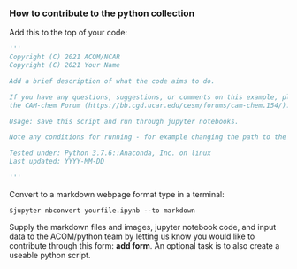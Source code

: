 ### How to contribute to the python collection

Add this to the top of your code:


```python
'''
Copyright (C) 2021 ACOM/NCAR
Copyright (C) 2021 Your Name

Add a brief description of what the code aims to do.

If you have any questions, suggestions, or comments on this example, please use
the CAM-chem Forum (https://bb.cgd.ucar.edu/cesm/forums/cam-chem.154/).

Usage: save this script and run through jupyter notebooks.

Note any conditions for running - for example changing the path to the data file.

Tested under: Python 3.7.6::Anaconda, Inc. on linux
Last updated: YYYY-MM-DD

'''
```

Convert to a markdown webpage format type in a terminal:

    $jupyter nbconvert yourfile.ipynb --to markdown

Supply the markdown files and images, jupyter notebook code, and input data to the ACOM/python team by letting us know you would like to contribute through this form: **add form**. An optional task is to also create a useable python script.
